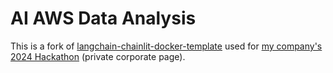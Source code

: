 # AI AWS Data Analysis

This is a fork of [langchain-chainlit-docker-template](https://github.com/amjadraza/langchain-chainlit-docker-template) used for [my company's 2024 Hackathon](https://hyland.atlassian.net/wiki/spaces/HFPATO/pages/1375535956/G.O.A.T+Totes) (private corporate page).


